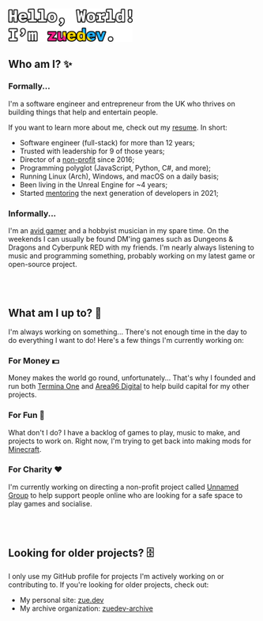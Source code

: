 <br/>

<!-- header card -->
<img width="50%" src="./gh-readme-header.png" alt="Hello, World! I'm zuedev." />

<br/>

## Who am I? ✨

### Formally...

I'm a software engineer and entrepreneur from the UK who thrives on building things that help and entertain people.

If you want to learn more about me, check out my [resume](https://zue.dev/resume). In short:

- Software engineer (full-stack) for more than 12 years;
- Trusted with leadership for 9 of those years;
- Director of a [non-profit](https://unnamed.group/) since 2016;
- Programming polyglot (JavaScript, Python, C#, and more);
- Running Linux (Arch), Windows, and macOS on a daily basis;
- Been living in the Unreal Engine for ~4 years;
- Started [mentoring](https://zue.dev/mentoring) the next generation of developers in 2021;

### Informally...

I'm an [avid gamer](https://zue.dev/steam) and a hobbyist musician in my spare time. On the weekends I can usually be found DM'ing games such as Dungeons & Dragons and Cyberpunk RED with my friends. I'm nearly always listening to music and programming something, probably working on my latest game or open-source project.

<br/>
<br/>

## What am I up to? 💼

I'm always working on something... There's not enough time in the day to do everything I want to do! Here's a few things I'm currently working on:

### For Money 💵

Money makes the world go round, unfortunately... That's why I founded and run both [Termina One](https://termina.one/) and [Area96 Digital](https://area96.digital/) to help build capital for my other projects.

### For Fun 🎉

What don't I do? I have a backlog of games to play, music to make, and projects to work on. Right now, I'm trying to get back into making mods for [Minecraft](https://minecraft.net/).

### For Charity ❤️

I'm currently working on directing a non-profit project called [Unnamed Group](https://unnamed.group/) to help support people online who are looking for a safe space to play games and socialise.

<br/>
<br/>

## Looking for older projects? 🗄️

I only use my GitHub profile for projects I'm actively working on or contributing to. If you're looking for older projects, check out:

- My personal site: [zue.dev](https://zue.dev)
- My archive organization: [zuedev-archive](https://github.com/zuedev-archive)
